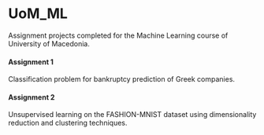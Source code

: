 # UoM_ML
Assignment projects completed for the Machine Learning course of University of Macedonia.

#### Assignment 1
Classification problem for bankruptcy prediction of Greek companies.

#### Assignment 2
Unsupervised learning on the FASHION-MNIST dataset using dimensionality reduction and clustering techniques.
